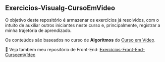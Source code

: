 ## Exercicios-Visualg-CursoEmVideo

O objetivo deste repositório é armazenar os exercícios já resolvidos, com o intuito de auxiliar outros iniciantes neste curso e, principalmente, registrar a minha trajetória de aprendizado.

Os conteúdos são baseados no curso de **Algoritmos** do [Curso em Vídeo](https://www.cursoemvideo.com/).

🔗 Veja também meu repositório de Front-End: [Exercícios-Front-End-CursoemVídeo](https://github.com/Paulohpr/Exercicios-FrontEnd-CursoEmVideo)
